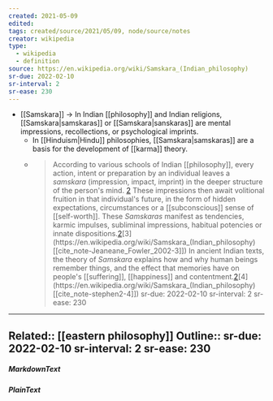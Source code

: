 ```yaml
---
created: 2021-05-09
edited: 
tags: created/source/2021/05/09, node/source/notes
creator: wikipedia
type:
  - wikipedia
  - definition
source: https://en.wikipedia.org/wiki/Samskara_(Indian_philosophy)
sr-due: 2022-02-10
sr-interval: 2
sr-ease: 230
---
```


- [[Samskara]] -> In Indian [[philosophy]] and Indian religions, [[Samskara|samskaras]] or [[Samskara|sanskaras]] are mental impressions, recollections, or psychological imprints. 
	- In [[Hinduism|Hindu]] philosophies, [[Samskara|samskaras]] are a basis for the development of [[karma]] theory.
	- > According to various schools of Indian [[philosophy]], every action, intent or preparation by an individual leaves a _samskara_ (impression, impact, imprint) in the deeper structure of the person's mind. [2](https://en.wikipedia.org/wiki/Samskara_(Indian_philosophy)[[cite_note-ian-2]]) These impressions then await volitional fruition in that individual's future, in the form of hidden expectations, circumstances or a [[subconscious]] sense of [[self-worth]]. These _Samskaras_ manifest as tendencies, karmic impulses, subliminal impressions, habitual potencies or innate dispositions.[2](https://en.wikipedia.org/wiki/Samskara_(Indian_philosophy)[[cite_note-ian-2]])[3](https://en.wikipedia.org/wiki/Samskara_(Indian_philosophy)[[cite_note-Jeaneane_Fowler_2002-3]]) In ancient Indian texts, the theory of _Samskara_ explains how and why human beings remember things, and the effect that memories have on people's [[suffering]], [[happiness]] and contentment.[2](https://en.wikipedia.org/wiki/Samskara_(Indian_philosophy)[[cite_note-ian-2]])[4](https://en.wikipedia.org/wiki/Samskara_(Indian_philosophy)[[cite_note-stephen2-4]])
sr-due: 2022-02-10
sr-interval: 2
sr-ease: 230
---

**Related**::  [[eastern philosophy]] 
**Outline**::
sr-due: 2022-02-10
sr-interval: 2
sr-ease: 230
--- 
##### MarkdownText

##### PlainText